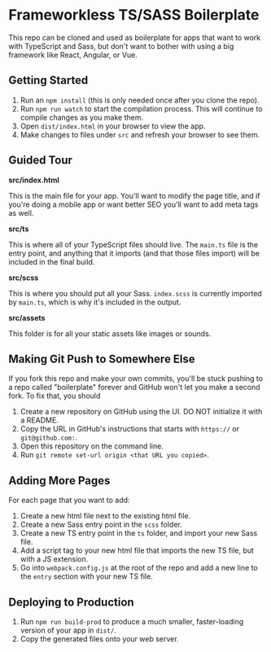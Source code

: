 # Frameworkless TS/SASS Boilerplate

This repo can be cloned and used as boilerplate for apps that want to work with TypeScript and Sass,
but don't want to bother with using a big framework like React, Angular, or Vue.


## Getting Started

1. Run an `npm install` (this is only needed once after you clone the repo).
2. Run `npm run watch` to start the compilation process. This will continue to compile changes as you make them.
3. Open `dist/index.html` in your browser to view the app.
4. Make changes to files under `src` and refresh your browser to see them.


## Guided Tour

**src/index.html**

This is the main file for your app. You'll want to modify the page title, and if you're doing a mobile app or
want better SEO you'll want to add meta tags as well.

**src/ts**

This is where all of your TypeScript files should live. The `main.ts` file is the entry point, and anything that
it imports (and that those files import) will be included in the final build.

**src/scss**

This is where you should put all your Sass. `index.scss` is currently imported by `main.ts`, which is why it's
included in the output.

**src/assets**

This folder is for all your static assets like images or sounds.


## Making Git Push to Somewhere Else

If you fork this repo and make your own commits, you'll be stuck pushing to a repo called "boilerplate" forever
and GitHub won't let you make a second fork. To fix that, you should

1. Create a new repository on GitHub using the UI. DO NOT initialize it with a README.
2. Copy the URL in GitHub's instructions that starts with `https://` or `git@github.com:`.
3. Open this repository on the command line.
4. Run `git remote set-url origin <that URL you copied>`.


## Adding More Pages

For each page that you want to add:

1. Create a new html file next to the existing html file.
2. Create a new Sass entry point in the `scss` folder.
3. Create a new TS entry point in the `ts` folder, and import your new Sass file.
4. Add a script tag to your new html file that imports the new TS file, but with a JS extension.
5. Go into `webpack.config.js` at the root of the repo and add a new line to the `entry` section with your new TS file.


## Deploying to Production

1. Run `npm run build-prod` to produce a much smaller, faster-loading version of your app in `dist/`.
2. Copy the generated files onto your web server.
